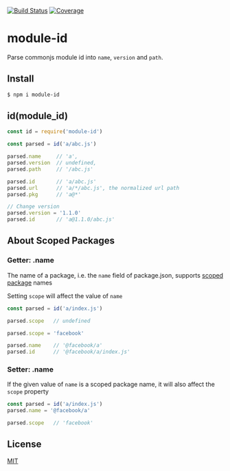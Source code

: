 [![Build Status](https://travis-ci.org/kaelzhang/node-module-id.svg?branch=master)](https://travis-ci.org/kaelzhang/node-module-id)
[![Coverage](https://codecov.io/gh/kaelzhang/node-module-id/branch/master/graph/badge.svg)](https://codecov.io/gh/kaelzhang/node-module-id)
<!-- optional appveyor tst
[![Windows Build Status](https://ci.appveyor.com/api/projects/status/github/kaelzhang/node-module-id?branch=master&svg=true)](https://ci.appveyor.com/project/kaelzhang/node-module-id)
-->
<!-- optional npm version
[![NPM version](https://badge.fury.io/js/module-id.svg)](http://badge.fury.io/js/module-id)
-->
<!-- optional npm downloads
[![npm module downloads per month](http://img.shields.io/npm/dm/module-id.svg)](https://www.npmjs.org/package/module-id)
-->
<!-- optional dependency status
[![Dependency Status](https://david-dm.org/kaelzhang/node-module-id.svg)](https://david-dm.org/kaelzhang/node-module-id)
-->

# module-id

Parse commonjs module id into `name`, `version` and `path`.

## Install

```bash
$ npm i module-id
```

## id(module_id)

```js
const id = require('module-id')

const parsed = id('a/abc.js')

parsed.name     // 'a',
parsed.version  // undefined,
parsed.path     // '/abc.js'

parsed.id       // 'a/abc.js'
parsed.url      // 'a/*/abc.js', the normalized url path
parsed.pkg      // 'a@*'

// Change version
parsed.version = '1.1.0'
parsed.id       // 'a@1.1.0/abc.js'
```

## About Scoped Packages

### Getter: .name

The name of a package, i.e. the `name` field of package.json, supports [scoped package](https://docs.npmjs.com/misc/scope) names

Setting `scope` will affect the value of `name`

```js
const parsed = id('a/index.js')

parsed.scope   // undefined

parsed.scope = 'facebook'

parsed.name    // '@facebook/a'
parsed.id      // '@facebook/a/index.js'
```

### Setter: .name

If the given value of `name` is a scoped package name, it will also affect the `scope` property

```js
const parsed = id('a/index.js')
parsed.name = '@facebook/a'

parsed.scope   // 'facebook'
```

## License

[MIT](LICENSE)
